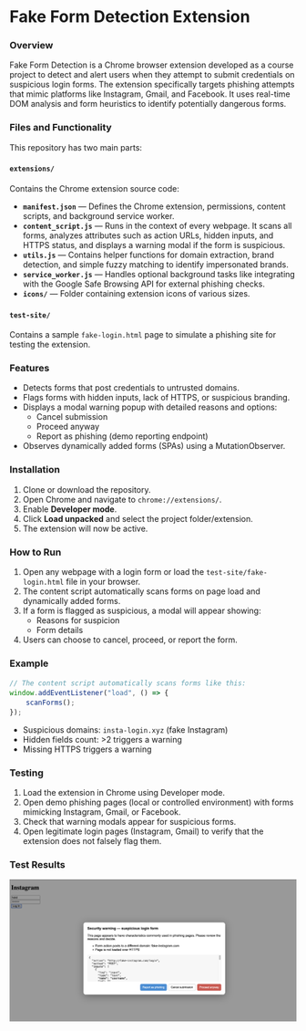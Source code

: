 # Fake Form Detection Extension

### Overview

Fake Form Detection is a Chrome browser extension developed as a course project to detect and alert users when they attempt to submit credentials on suspicious login forms. The extension specifically targets phishing attempts that mimic platforms like Instagram, Gmail, and Facebook. It uses real-time DOM analysis and form heuristics to identify potentially dangerous forms.

### Files and Functionality

This repository has two main parts:

#### `extensions/`  
Contains the Chrome extension source code:

- **`manifest.json`** — Defines the Chrome extension, permissions, content scripts, and background service worker.  
- **`content_script.js`** — Runs in the context of every webpage. It scans all forms, analyzes attributes such as action URLs, hidden inputs, and HTTPS status, and displays a warning modal if the form is suspicious.  
- **`utils.js`** — Contains helper functions for domain extraction, brand detection, and simple fuzzy matching to identify impersonated brands.  
- **`service_worker.js`** — Handles optional background tasks like integrating with the Google Safe Browsing API for external phishing checks.  
- **`icons/`** — Folder containing extension icons of various sizes.

#### `test-site/`  
Contains a sample `fake-login.html` page to simulate a phishing site for testing the extension.

### Features

* Detects forms that post credentials to untrusted domains.
* Flags forms with hidden inputs, lack of HTTPS, or suspicious branding.
* Displays a modal warning popup with detailed reasons and options:
  * Cancel submission
  * Proceed anyway
  * Report as phishing (demo reporting endpoint)
* Observes dynamically added forms (SPAs) using a MutationObserver.

### Installation

1. Clone or download the repository.
2. Open Chrome and navigate to `chrome://extensions/`.
3. Enable **Developer mode**.
4. Click **Load unpacked** and select the project folder/extension.
5. The extension will now be active.

### How to Run

1. Open any webpage with a login form or load the `test-site/fake-login.html` file in your browser.
2. The content script automatically scans forms on page load and dynamically added forms.
3. If a form is flagged as suspicious, a modal will appear showing:
   * Reasons for suspicion
   * Form details
4. Users can choose to cancel, proceed, or report the form.

### Example

```javascript
// The content script automatically scans forms like this:
window.addEventListener("load", () => {
    scanForms();
});
```

* Suspicious domains: `insta-login.xyz` (fake Instagram)
* Hidden fields count: >2 triggers a warning
* Missing HTTPS triggers a warning

### Testing

1. Load the extension in Chrome using Developer mode.
2. Open demo phishing pages (local or controlled environment) with forms mimicking Instagram, Gmail, or Facebook.
3. Check that warning modals appear for suspicious forms.
4. Open legitimate login pages (Instagram, Gmail) to verify that the extension does not falsely flag them.

### Test Results

![Test-Site Detection](./screenshots/Result1.png)



